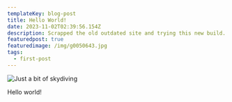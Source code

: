 ```yaml
---
templateKey: blog-post
title: Hello World!
date: 2023-11-02T02:39:56.154Z
description: Scrapped the old outdated site and trying this new build.
featuredpost: true
featuredimage: /img/g0050643.jpg
tags:
  - first-post
---
```

![Just a bit of skydiving](/img/g0050643.jpg)

H﻿ello world!